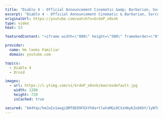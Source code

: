 ```yaml
---
title: "Diablo 4 - Official Announcement Cinematic &amp; Barbarian, Sorcerer &amp; Druid Official Gameplay Reaction"
excerpt: "Diablo 4 - Official Announcement Cinematic & Barbarian, Sorcerer & Druid Official Gameplay Reaction 1.Original:https://youtu.be/0SSYzl9fXOQ 2."
originalUrl: https://youtube.com/watch?v=GrdoP_s0snk
type: video
heat: 53

featuredContent: "<iframe width=\"800\" height=\"500\" frameborder=\"0\" src=\"https://www.youtube.com/embed/GrdoP_s0snk\" allow=\"accelerometer; autoplay; encrypted-media; gyroscope; picture-in-picture\" allowfullscreen></iframe>"

provider:
  name: He looks Familiar
  domain: youtube.com

topics:
  - Diablo 4
  - Druid

images:
  - url: https://i.ytimg.com/vi/GrdoP_s0snk/maxresdefault.jpg
    width: 1280
    height: 720
    isCached: true

secured: "bA4Yqx/hmJwIo1awgiQMf8EO9FEkYh8a+tlwVaMGz8CXzHAyK2obKbY/1yN7nwAH7vi5Wkvcf/eo4y6oIQOL9LcNQREHKGhCt20nt/ndhXCnR1OH7hHxihX5OaedSBSsLUR7lUck2/FJWv/O7+bSbj/ISArfWK4N6PVhGliMFAgbUSOCBosIZ5r1BT4sVXwnoh67GXFhvFV8B9m3u35EGuKyGFaDM9NhlQbrNJpLdoPKg73Ol9TM4f+0XMs5Z8VqLNteWVm3Gmi+eaGn3tQ1wvtBmEiTc2bC88Tsa50MMZsRox+dCy2x+u2jpVKCS8HVnilxBrnFPVY+NpZ7a6tL3/e9+tc7vV11YtRxizz++MhtdxSs0uvGHYIEqe5zs4Qph+wcG2HM0Aq6PDhTg39kzQ==;8HG4KUnsizkKWwPwXNuR2A=="
---
```


